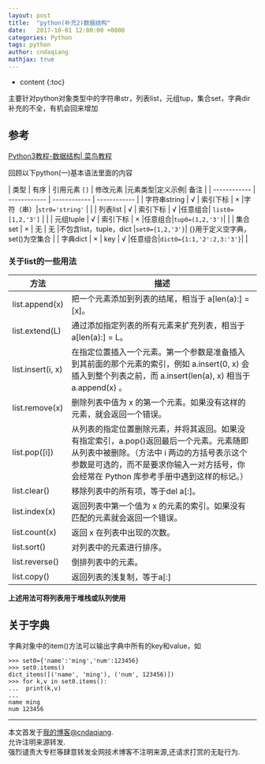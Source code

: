 ```yaml
---
layout: post
title:  "python(补充2)数据结构"
date:   2017-10-01 12:00:00 +0800
categories: Python
tags: python 
author: cndaqiang
mathjax: true
---
```

* content
{:toc}

主要针对python对象类型中的字符串str，列表list，元组tup，集合set，字典dir
补充的不全，有机会回来增加




## 参考
[Python3教程-数据结构| 菜鸟教程](http://www.runoob.com/python3/python3-data-structure.html)

回顾以下python(一)基本语法里面的内容

| 类型  |  有序 | 引用元素 `[]`  | 修改元素 |元素类型|定义示例| 备注 |
| ------------ | ------------ | ------------ | ------------ |
| 字符串string | √  | 索引下标  | ×  |字符（串）|`str0='string'` |   |
| 列表list  |  √ |  索引下标 |  √ |任意组合| `list0=[1,2,'3']`  |   |
|  元组tuple | √  | 索引下标  |  × |任意组合|`tup0=(1,2,'3')`|   |
| 集合set  |  × | 无  | 无 |不包含list，tuple，dict |`set0={1,2,'3'}`| {}用于定义空字典，set()为空集合  |
| 字典dict  |  × |  key | √  |任意组合|`dict0={1:1,'2':2,3:'3'}`|   |


### 关于list的一些用法

方法	|描述
--|--
list.append(x)	|把一个元素添加到列表的结尾，相当于 a[len(a):] = [x]。
list.extend(L)	|通过添加指定列表的所有元素来扩充列表，相当于 a[len(a):] = L。
list.insert(i, x)	|在指定位置插入一个元素。第一个参数是准备插入到其前面的那个元素的索引，例如 a.insert(0, x) 会插入到整个列表之前，而 a.insert(len(a), x) 相当于 a.append(x) 。
list.remove(x)	|删除列表中值为 x 的第一个元素。如果没有这样的元素，就会返回一个错误。
list.pop([i])	|从列表的指定位置删除元素，并将其返回。如果没有指定索引，a.pop()返回最后一个元素。元素随即从列表中被删除。（方法中 i 两边的方括号表示这个参数是可选的，而不是要求你输入一对方括号，你会经常在 Python 库参考手册中遇到这样的标记。）
list.clear()	|移除列表中的所有项，等于del a[:]。
list.index(x)	|返回列表中第一个值为 x 的元素的索引。如果没有匹配的元素就会返回一个错误。
list.count(x)	|返回 x 在列表中出现的次数。
list.sort()	|对列表中的元素进行排序。
list.reverse()	|倒排列表中的元素。
list.copy()	|返回列表的浅复制，等于a[:]

**上述用法可将列表用于堆栈或队列使用**

## 关于字典

字典对象中的item()方法可以输出字典中所有的key和value，如
```
>>> set0={'name':'ming','num':123456}
>>> set0.items()
dict_items([('name', 'ming'), ('num', 123456)])
>>> for k,v in set0.items():
...  print(k,v)
... 
name ming
num 123456
```

------
本文首发于[我的博客@cndaqiang](https://cndaqiang.github.io/).<br>
允许注明来源转发.<br>
强烈谴责大专栏等肆意转发全网技术博客不注明来源,还请求打赏的无耻行为.
